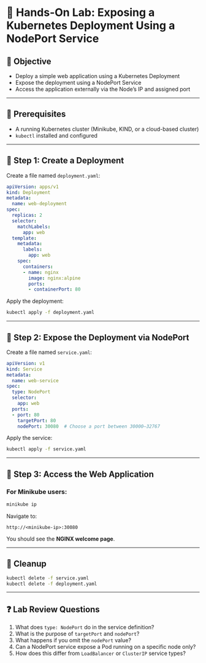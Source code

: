 # 🧪 Hands-On Lab: Exposing a Kubernetes Deployment Using a NodePort Service

## 🎯 Objective
- Deploy a simple web application using a Kubernetes Deployment
- Expose the deployment using a NodePort Service
- Access the application externally via the Node’s IP and assigned port

---

## 🔧 Prerequisites
- A running Kubernetes cluster (Minikube, KIND, or a cloud-based cluster)
- `kubectl` installed and configured

---

## 📌 Step 1: Create a Deployment

Create a file named `deployment.yaml`:

```yaml
apiVersion: apps/v1
kind: Deployment
metadata:
  name: web-deployment
spec:
  replicas: 2
  selector:
    matchLabels:
      app: web
  template:
    metadata:
      labels:
        app: web
    spec:
      containers:
      - name: nginx
        image: nginx:alpine
        ports:
        - containerPort: 80
```

Apply the deployment:

```bash
kubectl apply -f deployment.yaml
```

---

## 📌 Step 2: Expose the Deployment via NodePort

Create a file named `service.yaml`:

```yaml
apiVersion: v1
kind: Service
metadata:
  name: web-service
spec:
  type: NodePort
  selector:
    app: web
  ports:
  - port: 80
    targetPort: 80
    nodePort: 30080  # Choose a port between 30000–32767
```

Apply the service:

```bash
kubectl apply -f service.yaml
```

---

## 📌 Step 3: Access the Web Application

### For Minikube users:
```bash
minikube ip
```

Navigate to:

```
http://<minikube-ip>:30080
```

You should see the **NGINX welcome page**.

---

## 🧹 Cleanup

```bash
kubectl delete -f service.yaml
kubectl delete -f deployment.yaml
```

---

## ❓ Lab Review Questions

1. What does `type: NodePort` do in the service definition?
2. What is the purpose of `targetPort` and `nodePort`?
3. What happens if you omit the `nodePort` value?
4. Can a NodePort service expose a Pod running on a specific node only?
5. How does this differ from `LoadBalancer` or `ClusterIP` service types?